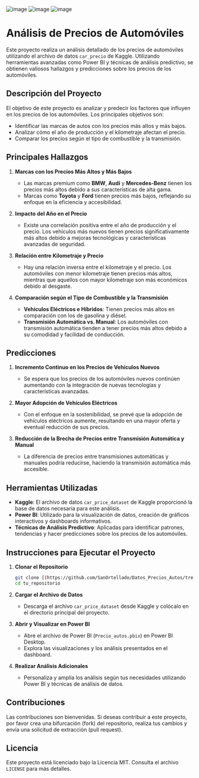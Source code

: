 ![image](https://github.com/user-attachments/assets/bbd2eb80-3693-4a97-a35b-2c1bf5ceaef5)
![image](https://github.com/user-attachments/assets/dae93fe1-9098-4c98-b2c2-9dabc07cd5c6)
![image](https://github.com/user-attachments/assets/0489ee74-245b-4fec-8edb-7b1a8afa12fa)




# Análisis de Precios de Automóviles

Este proyecto realiza un análisis detallado de los precios de automóviles utilizando el archivo de datos `car_precio` de Kaggle. Utilizando herramientas avanzadas como Power BI y técnicas de análisis predictivo, se obtienen valiosos hallazgos y predicciones sobre los precios de los automóviles.

## Descripción del Proyecto

El objetivo de este proyecto es analizar y predecir los factores que influyen en los precios de los automóviles. Los principales objetivos son:
- Identificar las marcas de autos con los precios más altos y más bajos.
- Analizar cómo el año de producción y el kilometraje afectan el precio.
- Comparar los precios según el tipo de combustible y la transmisión.

## Principales Hallazgos

1. **Marcas con los Precios Más Altos y Más Bajos**
   - Las marcas premium como **BMW**, **Audi** y **Mercedes-Benz** tienen los precios más altos debido a sus características de alta gama.
   - Marcas como **Toyota** y **Ford** tienen precios más bajos, reflejando su enfoque en la eficiencia y accesibilidad.

2. **Impacto del Año en el Precio**
   - Existe una correlación positiva entre el año de producción y el precio. Los vehículos más nuevos tienen precios significativamente más altos debido a mejoras tecnológicas y características avanzadas de seguridad.

3. **Relación entre Kilometraje y Precio**
   - Hay una relación inversa entre el kilometraje y el precio. Los automóviles con menor kilometraje tienen precios más altos, mientras que aquellos con mayor kilometraje son más económicos debido al desgaste.

4. **Comparación según el Tipo de Combustible y la Transmisión**
   - **Vehículos Eléctricos e Híbridos**: Tienen precios más altos en comparación con los de gasolina y diésel.
   - **Transmisión Automática vs. Manual**: Los automóviles con transmisión automática tienden a tener precios más altos debido a su comodidad y facilidad de conducción.

## Predicciones

1. **Incremento Continuo en los Precios de Vehículos Nuevos**
   - Se espera que los precios de los automóviles nuevos continúen aumentando con la integración de nuevas tecnologías y características avanzadas.

2. **Mayor Adopción de Vehículos Eléctricos**
   - Con el enfoque en la sostenibilidad, se prevé que la adopción de vehículos eléctricos aumente, resultando en una mayor oferta y eventual reducción de sus precios.

3. **Reducción de la Brecha de Precios entre Transmisión Automática y Manual**
   - La diferencia de precios entre transmisiones automáticas y manuales podría reducirse, haciendo la transmisión automática más accesible.

## Herramientas Utilizadas

- **Kaggle**: El archivo de datos `car_price_dataset` de Kaggle proporcionó la base de datos necesaria para este análisis.
- **Power BI**: Utilizado para la visualización de datos, creación de gráficos interactivos y dashboards informativos.
- **Técnicas de Análisis Predictivo**: Aplicadas para identificar patrones, tendencias y hacer predicciones sobre los precios de los automóviles.

## Instrucciones para Ejecutar el Proyecto

1. **Clonar el Repositorio**
   ```bash
   git clone [(https://github.com/SanOrtellado/Datos_Precios_Autos/tree/master)]
   cd tu_repositorio
   ```

2. **Cargar el Archivo de Datos**
   - Descarga el archivo `car_price_dataset` desde Kaggle y colócalo en el directorio principal del proyecto.

3. **Abrir y Visualizar en Power BI**
   - Abre el archivo de Power BI (`Precio_autos.pbix`) en Power BI Desktop.
   - Explora las visualizaciones y los análisis presentados en el dashboard.

4. **Realizar Análisis Adicionales**
   - Personaliza y amplía los análisis según tus necesidades utilizando Power BI y técnicas de análisis de datos.

## Contribuciones

Las contribuciones son bienvenidas. Si deseas contribuir a este proyecto, por favor crea una bifurcación (fork) del repositorio, realiza tus cambios y envía una solicitud de extracción (pull request).

## Licencia

Este proyecto está licenciado bajo la Licencia MIT. Consulta el archivo `LICENSE` para más detalles.

